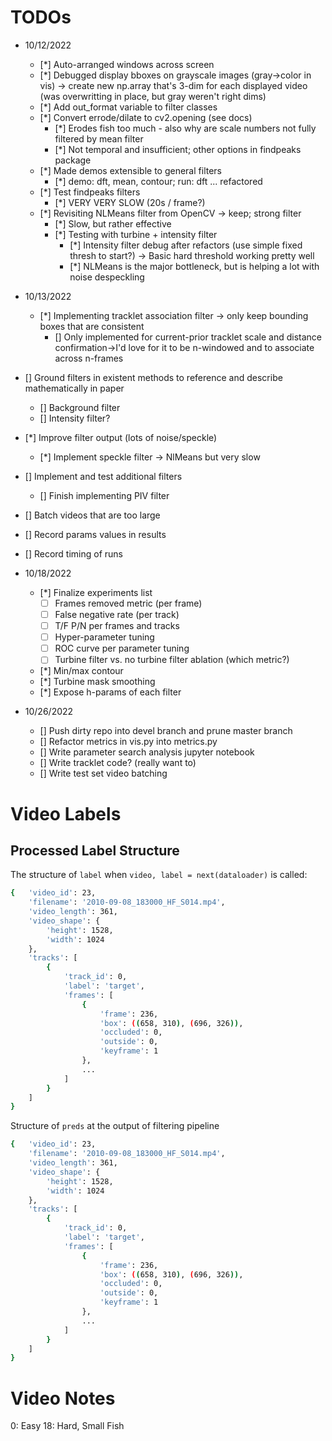 # TODOs

- 10/12/2022

  - [*] Auto-arranged windows across screen
  - [*] Debugged display bboxes on grayscale images (gray->color in vis) -> create new np.array that's 3-dim for each displayed video (was overwritting in place, but gray weren't right dims)
  - [*] Add out_format variable to filter classes
  - [*] Convert errode/dilate to cv2.opening (see docs)
    - [*] Erodes fish too much - also why are scale numbers not fully filtered by mean filter
    - [*] Not temporal and insufficient; other options in findpeaks package
  - [*] Made demos extensible to general filters
    - [*] demo: dft, mean, contour; run: dft ... refactored
  - [*] Test findpeaks filters
    - [*] VERY VERY SLOW (20s / frame?)
  - [*] Revisiting NLMeans filter from OpenCV -> keep; strong filter
    - [*] Slow, but rather effective
    - [*] Testing with turbine + intensity filter
      - [*] Intensity filter debug after refactors (use simple fixed thresh to start?) -> Basic hard threshold working pretty well
      - [*] NLMeans is the major bottleneck, but is helping a lot with noise despeckling

- 10/13/2022

  - [*] Implementing tracklet association filter -> only keep bounding boxes that are consistent
    - [] Only implemented for current-prior tracklet scale and distance confirmation->I'd love for it to be n-windowed and to associate across n-frames

- [] Ground filters in existent methods to reference and describe mathematically in paper
  - [] Background filter
  - [] Intensity filter?
- [*] Improve filter output (lots of noise/speckle)
  - [*] Implement speckle filter -> NlMeans but very slow
- [] Implement and test additional filters
  - [] Finish implementing PIV filter
- [] Batch videos that are too large
- [] Record params values in results
- [] Record timing of runs

- 10/18/2022

  - [*] Finalize experiments list
    - [ ] Frames removed metric (per frame)
    - [ ] False negative rate (per track)
    - [ ] T/F P/N per frames and tracks
    - [ ] Hyper-parameter tuning
    - [ ] ROC curve per parameter tuning
    - [ ] Turbine filter vs. no turbine filter ablation (which metric?)
  - [*] Min/max contour
  - [*] Turbine mask smoothing
  - [*] Expose h-params of each filter

- 10/26/2022
  - [] Push dirty repo into devel branch and prune master branch
  - [] Refactor metrics in vis.py into metrics.py
  - [] Write parameter search analysis jupyter notebook
  - [] Write tracklet code? (really want to)
  - [] Write test set video batching

# Video Labels

## Processed Label Structure

The structure of `label` when `video, label = next(dataloader)` is called:

```bash
{   'video_id': 23,
    'filename': '2010-09-08_183000_HF_S014.mp4',
    'video_length': 361,
    'video_shape': {
        'height': 1528,
        'width': 1024
    },
    'tracks': [
        {
            'track_id': 0,
            'label': 'target',
            'frames': [
                {
                    'frame': 236,
                    'box': ((658, 310), (696, 326)),
                    'occluded': 0,
                    'outside': 0,
                    'keyframe': 1
                },
                ...
            ]
        }
    ]
}
```

Structure of `preds` at the output of filtering pipeline

```bash
{   'video_id': 23,
    'filename': '2010-09-08_183000_HF_S014.mp4',
    'video_length': 361,
    'video_shape': {
        'height': 1528,
        'width': 1024
    },
    'tracks': [
        {
            'track_id': 0,
            'label': 'target',
            'frames': [
                {
                    'frame': 236,
                    'box': ((658, 310), (696, 326)),
                    'occluded': 0,
                    'outside': 0,
                    'keyframe': 1
                },
                ...
            ]
        }
    ]
}
```

# Video Notes

0: Easy
18: Hard, Small Fish

